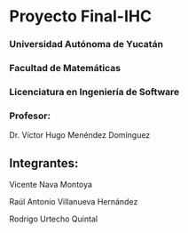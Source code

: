 # Proyecto Final-IHC
### Universidad Autónoma de Yucatán
### Facultad de Matemáticas
### Licenciatura en Ingeniería de Software
### Profesor: 
Dr. Víctor Hugo Menéndez Domínguez

## Integrantes:

Vicente Nava Montoya

Raúl Antonio Villanueva Hernández

Rodrigo Urtecho Quintal

